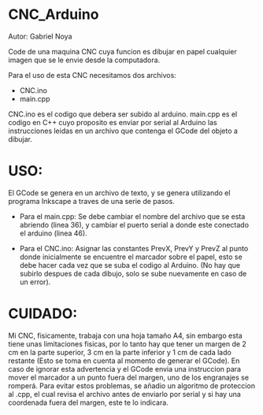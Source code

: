 ﻿# CNC_Arduino


Autor: Gabriel Noya

Code de una maquina CNC cuya funcion es dibujar en papel cualquier imagen que se le envie desde la computadora.

Para el uso de esta CNC necesitamos dos archivos:

- CNC.ino
- main.cpp

CNC.ino es el codigo que debera ser subido al arduino.
main.cpp es el codigo en C++ cuyo proposito es enviar por serial al Arduino las instrucciones leidas en un archivo que contenga el GCode del objeto a dibujar.

# USO:

El GCode se genera en un archivo de texto, y se genera utilizando el programa Inkscape a traves de una serie de pasos.

- Para el main.cpp: 
Se debe cambiar el nombre del archivo que se esta abriendo (linea 36), y cambiar el puerto serial a donde este conectado el arduino (linea 46).

- Para el CNC.ino: 
Asignar las constantes PrevX, PrevY y PrevZ al punto donde inicialmente se encuentre el marcador sobre el papel, esto se debe hacer cada vez que se suba el codigo al Arduino. (No hay que subirlo despues de cada dibujo, solo se sube nuevamente en caso de un error).

# CUIDADO:

Mi CNC, fisicamente, trabaja con una hoja tamaño A4, sin embargo esta tiene unas limitaciones fisicas, por lo tanto hay que tener un margen de 2 cm en la parte superior, 3 cm en la parte inferior y 1 cm de cada lado restante (Esto se toma en cuenta al momento de generar el GCode).
En caso de ignorar esta advertencia y el GCode envia una instruccion para mover el marcador a un punto fuera del margen, uno de los engranajes se romperá.
Para evitar estos problemas, se añadio un algoritmo de proteccion al .cpp, el cual revisa el archivo antes de enviarlo por serial y si hay una coordenada fuera del margen, este te lo indicara.


